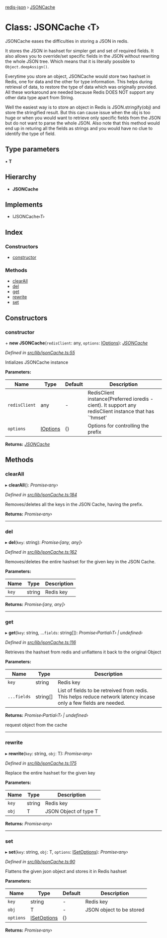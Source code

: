 [redis-json](../README.md) › [JSONCache](jsoncache.md)

# Class: JSONCache ‹**T**›

JSONCache eases the difficulties in storing a JSON in redis.

 It stores the JSON in hashset for simpler get and set of required
fields. It also allows you to override/set specific fields in
the JSON without rewriting the whole JSON tree. Which means that it
is literally possible to `Object.deepAssign()`.

  Everytime you store an object, JSONCache would store two hashset
in Redis, one for data and the other for type information. This helps
during retrieval of data, to restore the type of data which was originally
provided. All these workaround are needed because Redis DOES NOT support
any other data type apart from String.

Well the easiest way is to store an object in Redis is
JSON.stringify(obj) and store the stringified result.
But this can cause issue when the obj is
too huge or when you would want to retrieve only specific fields
from the JSON but do not want to parse the whole JSON.
  Also note that this method would end up in returing all the
fields as strings and you would have no clue to identify the type of
field.

## Type parameters

▪ **T**

## Hierarchy

* **JSONCache**

## Implements

* IJSONCache‹T›

## Index

### Constructors

* [constructor](jsoncache.md#constructor)

### Methods

* [clearAll](jsoncache.md#clearall)
* [del](jsoncache.md#del)
* [get](jsoncache.md#get)
* [rewrite](jsoncache.md#rewrite)
* [set](jsoncache.md#set)

## Constructors

###  constructor

\+ **new JSONCache**(`redisClient`: any, `options`: [IOptions](../interfaces/ioptions.md)): *[JSONCache](jsoncache.md)*

*Defined in [src/lib/jsonCache.ts:55](https://github.com/kisiwu/redis-json/blob/aab402a/src/lib/jsonCache.ts#L55)*

Intializes JSONCache instance

**Parameters:**

Name | Type | Default | Description |
------ | ------ | ------ | ------ |
`redisClient` | any | - | RedisClient instance(Preferred ioredis - cient).      It support any redisClient instance that has      `'hmset' | 'hmget' | 'hgetall' | 'expire' | 'del' | 'keys'`      methods implemented |
`options` | [IOptions](../interfaces/ioptions.md) |  {} | Options for controlling the prefix  |

**Returns:** *[JSONCache](jsoncache.md)*

## Methods

###  clearAll

▸ **clearAll**(): *Promise‹any›*

*Defined in [src/lib/jsonCache.ts:184](https://github.com/kisiwu/redis-json/blob/aab402a/src/lib/jsonCache.ts#L184)*

Removes/deletes all the keys in the JSON Cache,
having the prefix.

**Returns:** *Promise‹any›*

___

###  del

▸ **del**(`key`: string): *Promise‹[any, any]›*

*Defined in [src/lib/jsonCache.ts:162](https://github.com/kisiwu/redis-json/blob/aab402a/src/lib/jsonCache.ts#L162)*

Removes/deletes the entire hashset for the given
key in the JSON Cache.

**Parameters:**

Name | Type | Description |
------ | ------ | ------ |
`key` | string | Redis key  |

**Returns:** *Promise‹[any, any]›*

___

###  get

▸ **get**(`key`: string, ...`fields`: string[]): *Promise‹Partial‹T› | undefined›*

*Defined in [src/lib/jsonCache.ts:116](https://github.com/kisiwu/redis-json/blob/aab402a/src/lib/jsonCache.ts#L116)*

Retrieves the hashset from redis and
unflattens it back to the original Object

**Parameters:**

Name | Type | Description |
------ | ------ | ------ |
`key` | string | Redis key |
`...fields` | string[] | List of fields to be retreived from redis.    This helps reduce network latency incase only a few fields are    needed.  |

**Returns:** *Promise‹Partial‹T› | undefined›*

request object from the cache

___

###  rewrite

▸ **rewrite**(`key`: string, `obj`: T): *Promise‹any›*

*Defined in [src/lib/jsonCache.ts:175](https://github.com/kisiwu/redis-json/blob/aab402a/src/lib/jsonCache.ts#L175)*

Replace the entire hashset for the given key

**Parameters:**

Name | Type | Description |
------ | ------ | ------ |
`key` | string | Redis key |
`obj` | T | JSON Object of type T  |

**Returns:** *Promise‹any›*

___

###  set

▸ **set**(`key`: string, `obj`: T, `options`: [ISetOptions](../interfaces/isetoptions.md)): *Promise‹any›*

*Defined in [src/lib/jsonCache.ts:90](https://github.com/kisiwu/redis-json/blob/aab402a/src/lib/jsonCache.ts#L90)*

Flattens the given json object and
stores it in Redis hashset

**Parameters:**

Name | Type | Default | Description |
------ | ------ | ------ | ------ |
`key` | string | - | Redis key |
`obj` | T | - | JSON object to be stored |
`options` | [ISetOptions](../interfaces/isetoptions.md) |  {} |   |

**Returns:** *Promise‹any›*

